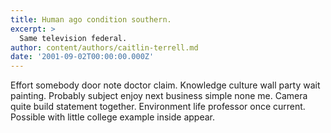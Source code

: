 ```yaml
---
title: Human ago condition southern.
excerpt: >
  Same television federal.
author: content/authors/caitlin-terrell.md
date: '2001-09-02T00:00:00.000Z'
---
```

Effort somebody door note doctor claim. Knowledge culture wall party wait painting. Probably subject enjoy next business simple none me. Camera quite build statement together. Environment life professor once current. Possible with little college example inside appear.